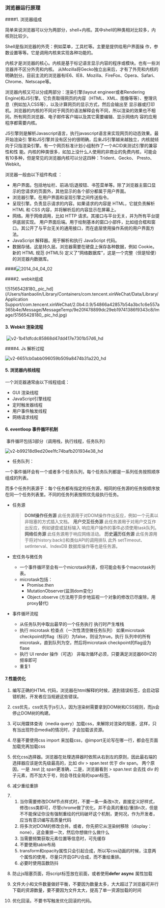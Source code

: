 ### 浏览器运行原理

####1. 浏览器组成

​		简单来说浏览器可以分为两部分，shell+内核。其中shell的种类相对比较多，内核则比较少。

Shell是指浏览器的外壳：例如菜单，工具栏等。主要是提供给用户界面操 作，参数设置等等。它是调用内核来实现各种功能的。

内核才是浏览器的核心。内核是基于标记语言显示内容的程序或模块。也有一些浏览器并不区分外壳和内核。 从Mozilla将Gecko独立出来后，才有了外壳和内核的明确划分。目前主流的浏览器有IE6、IE8、Mozilla、FireFox、Opera、Safari、Chrome、Netscape等。

浏览器内核又可以分成两部分：渲染引擎(layout engineer或者Rendering Engine)和JS引擎。它负责取得网页的内容（HTML、XML、图像等等）、整理讯息（例如加入CSS等），以及计算网页的显示方式，然后会输出至 显示器或打印机。浏览器的内核的不同对于网页的语法解释会有不同，所以渲染的效果也不相同。所有网页浏览器、电子邮件客户端以及其它需要编辑、显示网络内 容的应用程序都需要内核。

JS引擎则是解析Javascript语言，执行javascript语言来实现网页的动态效果。最开始渲染引 擎和JS引擎并没有区分的很明确，后来JS引擎越来越独立，内核就倾向于只指渲染引擎。有一个网页标准计划小组制作了一个ACID来测试引擎的兼容性和性 能。内核的种类很多，如加上没什么人使用的非商业的免费内核，可能会有10多种，但是常见的浏览器内核可以分这四种：Trident、Gecko、 Presto、Webkit。

浏览器一般由以下组件构成 ：

* 用户界面。包括地址栏、前进/后退按钮、书签菜单等。除了浏览器主窗口显示的您请求的页面外，其他显示的各个部分都属于用户界面。
* 浏览器引擎。在用户界面和呈现引擎之间传送指令。
* 呈现引擎。负责显示请求的内容。如果请求的内容是 HTML，它就负责解析 HTML 和 CSS 内容，并将解析后的内容显示在屏幕上。
* 网络。用于网络调用，比如 HTTP 请求。其接口与平台无关，并为所有平台提供底层实现。
  用户界面后端。用于绘制基本的窗口小部件，比如组合框和窗口。其公开了与平台无关的通用接口，而在底层使用操作系统的用户界面方法。
* JavaScript 解释器。用于解析和执行 JavaScript 代码。
* 数据存储。这是持久层。浏览器需要在硬盘上保存各种数据，例如 Cookie。新的 HTML 规范 (HTML5) 定义了“网络数据库”，这是一个完整（但是轻便）的浏览器内数据库。

####![2014_04_04_02](http://www.nowamagic.net/librarys/images/201404/2014_04_04_02.png)



####2. webkit组成

![51565428180_.pic_hd](/Users/tianbaolin/Library/Containers/com.tencent.xinWeChat/Data/Library/Application Support/com.tencent.xinWeChat/2.0b4.0.9/54866a42857b54a3bc1c6e557a365b4e/Message/MessageTemp/9e20f478899dc29eb19741386f9343c8/Image/51565428180_.pic_hd.jpg)

#### 3. Webkit 渲染流程

​	![v2-1b41dfcdc85868d47dd417e7301b57d6_hd](https://pic3.zhimg.com/80/v2-1b41dfcdc85868d47dd417e7301b57d6_hd.jpg)

####4. Js 解析过程

![v2-6651cb0abb096059b509a8474b31a220_hd](https://pic1.zhimg.com/80/v2-6651cb0abb096059b509a8474b31a220_hd.jpg)

#### 5. 浏览器内核线程

一个浏览器通常由以下线程组成：

- GUI 渲染线程
- JavaScript引擎线程
- 定时触发器线程
- 用户事件触发线程
- 网络请求线程

#### 6. eventloop 事件循环机制

​	事件循环包括3部分（调用栈，执行线程，任务队列）

![v2-b99218d9ed20ee1fc74bafb201934e38_hd](https://pic1.zhimg.com/80/v2-b99218d9ed20ee1fc74bafb201934e38_hd.jpg)

* 任务队列：

​		一个事件循环会有一个或者多个任务队列，每个任务队列都是一系列任务按照顺序组成的列表。

​		而多个任务列表源于：每个任务都有指定的任务源，相同的任务源的任务按顺序放在同一个任务列表里。不同的任务列表按照优先级执行任务。

* 任务源

  > **DOM操作任务源**
  > 此任务源用于对DOM操作作出反应，例如一个元素以非阻塞的方式插入文档。
  > **用户交互任务源**
  > 此任务源用于对用户交互作出反应，例如键盘或鼠标输入
  > 响应用户操作的事件必须使用task队列。
  > **网络任务源**
  > 此任务源用于响应网络活动。
  > **历史遍历任务源**
  > 此任务源用于将对history.back()和类似API的调用排队
  > 此外 setTimeout、setInterval、IndexDB 数据库操作等也是任务源。

* 宏任务与微任务

  * 一个事件循环至会有一个microtask列表，但可能会有多个macrotask列表。
  * microtask包括：
    * Promise.then
    * MutationObserver(监测dom变化)
    * Object.observe (方法用于异步地监视一个对象的修改已尽废除，用proxy替代)

* 事件循环流程

  * 从任务队列中取出最早的一个任务执行
    执行时产生堆栈
  * 执行 microtask 检查点（一次性清空微任务队列）
    如果microtask checkpoint的flag（标识）为false，则设为true。执行 队列中的所有 microtask，直到队列为空，然后将microtask checkpoint的flag设为flase
  * 执行 UI render 操作（可选）
    非每次循环必须，只要满足浏览器60HZ的频率即可
  * 重复1

#### 7.性能优化

1. 编写正确的HTML 代码，浏览器在html解释的时候，遇到错误标签，会启动容错机制，开发者应当规避这些错误。

2. css优先，css优先于js引入，因为渲染树需要拿到DOM树和CSS规则，而js会停止DOM树的构建。

3. 可以用媒体查询（media query）加载css，来解除对渲染的阻塞，这样，只有当出现符合media的情况时，才会加载该资源。

4. 尽量不要使用css import 来加载css，@import无论写在哪一行，都会在页面加载完再加载css

5. 优化css选择器。浏览器在处理选择器时依照从右到左的原则，因此最右端的选择器应该是优先级最高的，比如 div > span.test 优于 div span。 两个原因，一是 .test 比 span更准确，二是，浏览器看到 > span.test 会去找 div 的子元素，而不加大于号，则会寻找全局的span标签。

6. 减少重绘重排

7. 1. 当你需要修改DOM节点样式时，不要一条一条改n次，直接定义好样式，修改css类即可，尽管chrome做了优化，并不会真的重绘/重排n次，但是不不能保证你没有强制重绘的代码破坏这个机制，更何况，作为开发者，应当有意识编写高质量代码
   2. 将多次对DOM的修改合并。或者，你先把它从渲染树移除（display：none），这会重排一次，然后你想做什么做什么
   3. 当需要频繁获取元素位置等信息时，可先缓存
   4. 不要使用table布局
   5. transform和opacity属性只会引起合成，所以写css动画的时候，注意两个属性的使用，尽量只开启GPU合成，而不重绘重排。
   6. 必要时使用函数防抖

8. 防止js阻塞页面，将script标签放在</body>前面，或者使用**defer** **async** 属性加载

9. 文件大小和文件数量做好平衡，不要因为数量太多，大大超过了浏览器可并行下载的资源数量，要不要因为文件太大，提高了单一资源加载的时间

10. 优化回滚。不要书写触发优化回滚的代码。



